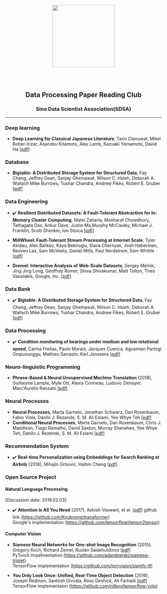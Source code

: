 <p align="center">
<img src="https://github.com/qifengzhou/DeepPaper/raw/master/src/common/images/DeepPaper_logo.png" width="200" >
</p>

<br><br>
<h2 align="center">Data Processing Paper Reading Club</h2>
<!--
<img style="float: right;" src="https://github.com/qifengzhou/DeepPaper/raw/master/src/common/images/SDSA_logo.png" width="20">
-->
<h3 align="center">Sino Data Scientist Association(SDSA)</h3>

* * * 

### Deep learning
- **Deep Learning for Classical Japanese Literature**, Tarin Clanuwat, Mikel Bober-Irizar, Asanobu Kitamoto, Alex Lamb, Kazuaki Yamamoto, David Ha [[pdf]](https://arxiv.org/pdf/1812.01718.pdf) 

### Database
- **Bigtable: A Distributed Storage System for Structured Data**, Fay Chang, Jeffrey Dean, Sanjay Ghemawat, Wilson C. Hsieh, Deborah A. Wallach Mike Burrows, Tushar Chandra, Andrew Fikes, Robert E. Gruber [[pdf]](https://storage.googleapis.com/pub-tools-public-publication-data/pdf/68a74a85e1662fe02ff3967497f31fda7f32225c.pdf) 

### Data Engineering
- :heavy_check_mark: **Resilient Distributed Datasets: A Fault-Tolerant Abstraction for In-Memory Cluster Computing**, Matei Zaharia, Mosharaf Chowdhury, Tathagata Das, Ankur Dave, Justin Ma,Murphy McCauley, Michael J. Franklin, Scott Shenker, Ion Stoica [[pdf]](https://cs.stanford.edu/~matei/papers/2012/nsdi_spark.pdf) 

- **MillWheel: Fault-Tolerant Stream Processing at Internet Scale**, Tyler Akidau, Alex Balikov, Kaya Bekiroglu, Slava Chernyak, Josh Haberman, Reuven Lax, Sam McVeety, Daniel Mills, Paul Nordstrom, Sam Whittle [[pdf]](https://storage.googleapis.com/pub-tools-public-publication-data/pdf/41378.pdf)

- **Dremel: Interactive Analysis of Web-Scale Datasets**, Sergey Melnik, Jing Jing Long, Geoffrey Romer, Shiva Shivakumar, Matt Tolton, Theo Vassilakis, Google, Inc. [[pdf]](https://storage.googleapis.com/pub-tools-public-publication-data/pdf/36632.pdf)

### Data Bank 
- :heavy_check_mark: **Bigtable: A Distributed Storage System for Structured Data**, Fay Chang, Jeffrey Dean, Sanjay Ghemawat, Wilson C. Hsieh, Deborah A. Wallach Mike Burrows, Tushar Chandra, Andrew Fikes, Robert E. Gruber [[pdf]](https://storage.googleapis.com/pub-tools-public-publication-data/pdf/68a74a85e1662fe02ff3967497f31fda7f32225c.pdf) 

### Data Processing
- :heavy_check_mark: **Condition monitoring of bearings under medium and low rotational speed**, Carina Freitas, Paulo Morais, Jacques Cuenca, Agusmian Partogi Ompusunggu, Mathieu Sarrazin, Karl Janssens [[pdf]](https://www.ndt.net/events/EWSHM2016/app/content/Paper/42_Freitas_Rev1.pdf)
  
### Neuro-linguistic Programming
- **Phrase-Based & Neural Unsupervised Machine Translation** (2018), Guillaume Lample, Myle Ott, Alexis Conneau, Ludovic Denoyer, Marc'Aurelio Ranzato [[pdf]](https://arxiv.org/pdf/1804.07755.pdf)

### Neural Processes
- **Neural Processes**, Marta Garnelo, Jonathan Schwarz, Dan Rosenbaum, Fabio Viola, Danilo J. Rezende, S. M. Ali Eslami, Yee Whye Teh [[pdf]](https://arxiv.org/pdf/1807.01622.pdf)
- **Conditional Neural Processes**, Marta Garnelo, Dan Rosenbaum, Chris J. Maddison, Tiago Ramalho, David Saxton, Murray Shanahan, Yee Whye Teh, Danilo J. Rezende, S. M. Ali Eslami [[pdf]](https://arxiv.org/pdf/1807.01613.pdf)

### Recommendation System
- :heavy_check_mark: **Real-time Personalization using Embeddings for Search Ranking at Airbnb** (2018), Mihajlo Grbovic, Haibin Cheng [[pdf]](http://www.kdd.org/kdd2018/accepted-papers/view/real-time-personalization-using-embeddings-for-search-ranking-at-airbnb)



### Open Source Project

#### Natural Language Processing
[Discussion date: 2019.02.03]
- :heavy_check_mark: **Attention Is All You Need** (2017), Ashish Vaswani, et al. [[pdf]](https://papers.nips.cc/paper/7181-attention-is-all-you-need.pdf) github link (https://github.com/Kyubyong/transformer)<br>
Google's implementation (https://github.com/tensorflow/tensor2tensor)

#### Computer Vision
- **Siamese Neural Networks for One-shot Image Recognition** (2015), Gregory Koch, Richard Zemel, Ruslan Salakhutdinov [[pdf]](https://www.cs.cmu.edu/~rsalakhu/papers/oneshot1.pdf)<br>
PyTorch impelmentation (https://github.com/adambielski/siamese-triplet)<br>
TensorFlow implementation (https://github.com/torrvision/siamfc-tf)

- **You Only Look Once: Unified, Real-Time Object Detection** (2016), Joseph Redmon, Santosh Divvala, Ross Girshick, Ali Farhadi [[pdf]](https://pjreddie.com/media/files/papers/yolo_1.pdf)<br> 
TensorFlow implementaion (https://github.com/nilboy/tensorflow-yolo)


